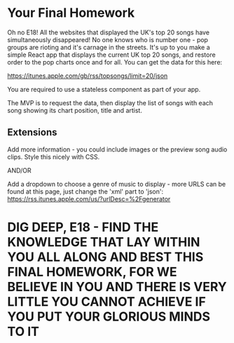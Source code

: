 # Your Final Homework

Oh no E18! All the websites that displayed the UK's top 20 songs have simultaneously disappeared! No one knows who is number one - pop groups are rioting and it's carnage in the streets. It's up to you make a simple React app that displays the current UK top 20 songs, and restore order to the pop charts once and for all. You can get the data for this here:

https://itunes.apple.com/gb/rss/topsongs/limit=20/json

You are required to use a stateless component as part of your app. 

The MVP is to request the data, then display the list of songs with each song showing its chart position, title and artist.

## Extensions
Add more information - you could include images or the preview song audio clips. Style this nicely with CSS.

AND/OR

Add a dropdown to choose a genre of music to display - more URLS can be found at this page, just change the 'xml' part to 'json': https://rss.itunes.apple.com/us/?urlDesc=%2Fgenerator

# DIG DEEP, E18 - FIND THE KNOWLEDGE THAT LAY WITHIN YOU ALL ALONG AND BEST THIS FINAL HOMEWORK, FOR WE BELIEVE IN YOU AND THERE IS VERY LITTLE YOU CANNOT ACHIEVE IF YOU PUT YOUR GLORIOUS MINDS TO IT
